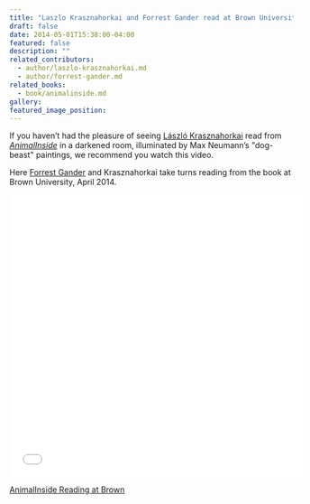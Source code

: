 ```yaml
---
title: "Laszlo Krasznahorkai and Forrest Gander read at Brown University"
draft: false
date: 2014-05-01T15:38:00-04:00
featured: false
description: ""
related_contributors:
  - author/laszlo-krasznahorkai.md
  - author/forrest-gander.md
related_books:
  - book/animalinside.md
gallery:
featured_image_position:
---
```


If you haven’t had the pleasure of seeing [László Krasznahorkai](http://ndbooks.com/author/laszlo-krasznahorkai) read from _[AnimalInside](http://ndbooks.com/book/animalinside)_ in a darkened room, illuminated by Max Neumann’s "dog-beast" paintings, we recommend you watch this video.

Here [Forrest Gander](http://ndbooks.com/author/forrest-gander) and Krasznahorkai take turns reading from the book at Brown University, April 2014.

<iframe src="//player.vimeo.com/video/93371103" width="520" height="500" frameborder="0" webkitallowfullscreen="" mozallowfullscreen="" allowfullscreen=""></iframe>

[AnimalInside Reading at Brown](http://vimeo.com/93216541)
